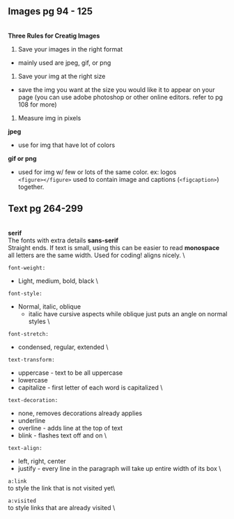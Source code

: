 ## Images pg 94 - 125 
\
**Three Rules for Creatig Images** 
1. Save your images in the right format
- mainly used are jpeg, gif, or png
1. Save your img at the right size
- save the img you want at the size you would like it to appear on your page (you can use adobe photoshop or other online editors. refer to pg 108 for more)
1. Measure img in pixels

**jpeg**
- use for img that have lot of colors

**gif or png**
- used for img w/ few or lots of the same color. ex: logos
\
`<figure></figure>` used to contain image and captions (`<figcaption>`) together.

## Text pg 264-299
\
**serif**\
The fonts with extra details
**sans-serif**\
Straight ends. If text is small, using this can be easier to read
**monospace**\
all letters are the same width. Used for coding! aligns nicely. \

`font-weight:`
- Light, medium, bold, black \

`font-style:`
- Normal, italic, oblique
    - italic have cursive aspects while oblique just puts an angle on normal styles \

`font-stretch:`
- condensed, regular, extended \

`text-transform:`
- uppercase - text to be all uppercase
- lowercase
- capitalize - first letter of each word is capitalized \

`text-decoration:`
- none, removes decorations already applies
- underline
- overline - adds line at the top of text
- blink - flashes text off and on \

`text-align:`
- left, right, center
- justify - every line in the paragraph will take up entire width of its box \

`a:link`\
to style the link that is not visited yet\

`a:visited`\
to style links that are already visited \






